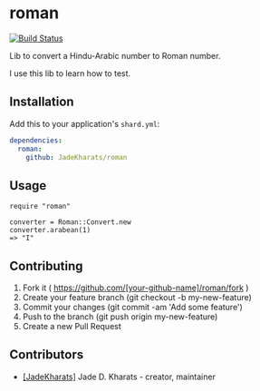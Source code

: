 # roman

[![Build Status](https://travis-ci.org/JadeKharats/roman.cr.svg?branch=master)](https://travis-ci.org/JadeKharats/roman.cr)

Lib to convert a Hindu-Arabic number to Roman number.

I use this lib to learn how to test.

## Installation

Add this to your application's `shard.yml`:

```yaml
dependencies:
  roman:
    github: JadeKharats/roman
```

## Usage

```crystal
require "roman"
```

```crystal
converter = Roman::Convert.new
converter.arabean(1)
=> "I"
```

## Contributing

1. Fork it ( https://github.com/[your-github-name]/roman/fork )
2. Create your feature branch (git checkout -b my-new-feature)
3. Commit your changes (git commit -am 'Add some feature')
4. Push to the branch (git push origin my-new-feature)
5. Create a new Pull Request

## Contributors

- [[JadeKharats]](https://github.com/JadeKharats) Jade D. Kharats - creator, maintainer
